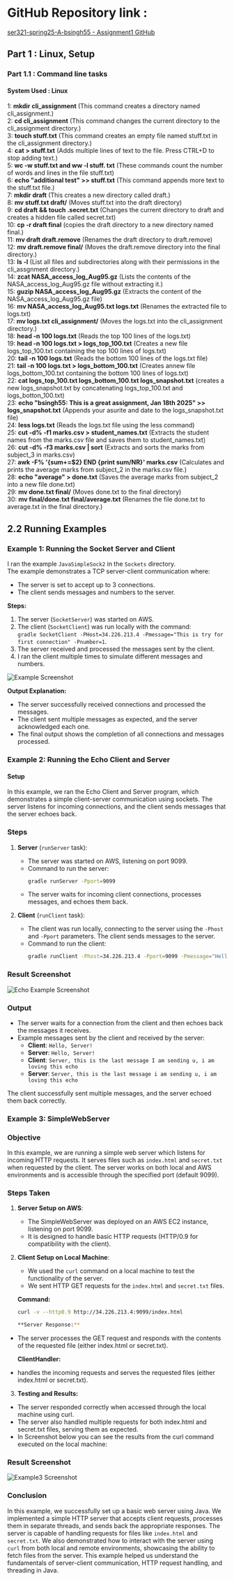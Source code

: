 # GitHub Repository link :  

[ser321-spring25-A-bsingh55 - Assignment1 GitHub](https://github.com/singhbhupinder55/ser321-spring25-A-bsingh55/tree/master/Assignment1)

## Part 1 : Linux, Setup  
### Part 1.1 : Command line tasks  
#### System Used : Linux  

1: **mkdir cli_assignment** (This command creates a directory named cli_assignment.)  
2: **cd cli_assignment** (This command changes the current directory to the cli_assignment directory.)  
3: **touch stuff.txt** (This command creates an empty file named stuff.txt in the cli_assignment directory.)  
4: **cat > stuff.txt** (Adds multiple lines of text to the file. Press CTRL+D to stop adding text.)  
5: **wc -w stuff.txt and ww -l stuff. txt** (These commands count the number of words and lines in the file stuff.txt)  
6: **echo "additional test" >> stuff.txt** (This command appends more text to the stuff.txt file.)  
7: **mkdir draft** (This creates a new directory called draft.)  
8: **mv stuff.txt draft/** (Moves stuff.txt into the draft directory)  
9: **cd draft && touch .secret.txt** (Changes the current directory to draft and creates a hidden file called secret.txt)  
10: **cp -r draft final** (copies the draft directory to a new directory named final.)  
11: **mv draft draft.remove** (Renames the draft directory to draft.remove)  
12: **mv draft.remove final/** (Moves the draft.remove directory into the final directory.)  
13: **ls -l** (List all files and subdirectories along with their permissions in the cli_assgnment directory.)  
14: **zcat NASA_access_log_Aug95.gz** (Lists the contents of the NASA_access_log_Aug95.gz file without extracting it.)  
15: **guzip NASA_access_log_Aug95.gz** (Extracts the content of the NASA_access_log_Aug95.gz file)  
16: **mv NASA_access_log_Aug95.txt logs.txt** (Renames the extracted file to logs.txt)  
17: **mv logs.txt cli_assignment/** (Moves the logs.txt into the cli_assignment directory.)  
18: **head -n 100 logs.txt** (Reads the top 100 lines of the logs.txt)  
19: **head -n 100 logs.txt > logs_top_100.txt** (Creates a new file logs_top_100.txt containing the top 100 lines of logs.txt)  
20: **tail -n 100 logs.txt** (Reads the bottom 100 lines of the logs.txt file)  
21: **tail -n 100 logs.txt > logs_bottom_100.txt** (Creates annew file logs_bottom_100.txt containing the bottom 100 lines of logs.txt)  
22: **cat logs_top_100.txt logs_bottom_100.txt logs_snapshot.txt** (creates a new logs_snapshot.txt by concatenating logs_top_100.txt and logs_botton_100.txt)  
23: **echo "bsingh55: This is a great assignment, Jan 18th 2025" >> logs_snapshot.txt** (Appends your asurite and date to the logs_snapshot.txt file)  
24: **less logs.txt** (Reads the logs.txt file using the less command)  
25: **cut -d% -f1 marks.csv > student_names.txt** (Extracts the student names from the marks.csv file and saves them to student_names.txt)  
26: **cut -d% -f3 marks.csv | sort** (Extracts and sorts the marks from subject_3 in marks.csv)  
27: **awk -F% '{sum+=$2} END {print sum/NR}' marks.csv** (Calculates and prints the average marks from subject_2 in the marks.csv file.)  
28: **echo "average" > done.txt** (Saves the average marks from subject_2 into a new file done.txt)  
29: **mv done.txt final/** (Moves done.txt to the final directory)  
30: **mv final/done.txt final/average.txt** (Renames the file done.txt to average.txt in the final directory.)  



 
## 2.2 Running Examples
### Example 1: Running the Socket Server and Client  

I ran the example `JavaSimpleSock2` in the `Sockets` directory.  
The example demonstrates a TCP server-client communication where:  
- The server is set to accept up to 3 connections.  
- The client sends messages and numbers to the server.  

**Steps:**
1. The server (`SocketServer`) was started on AWS.  
2. The client (`SocketClient`) was run locally with the command:  
   `gradle SocketClient -PHost=34.226.213.4 -Pmessage="This is try for first connection" -Pnumber=1`.  
3. The server received and processed the messages sent by the client.  
4. I ran the client multiple times to simulate different messages and numbers.  

![Example Screenshot](screenshots/example1.png)  
  
**Output Explanation:**
- The server successfully received connections and processed the messages.
- The client sent multiple messages as expected, and the server acknowledged each one.
- The final output shows the completion of all connections and messages processed.  
  



### Example 2: Running the Echo Client and Server  
#### Setup
In this example, we ran the Echo Client and Server program, which demonstrates a simple client-server communication using sockets. The server listens for incoming connections, and the client sends messages that the server echoes back.

### Steps
1. **Server** (`runServer` task):
   - The server was started on AWS, listening on port 9099.
   - Command to run the server:
     ```bash
     gradle runServer -Pport=9099
     ```
   - The server waits for incoming client connections, processes messages, and echoes them back.

2. **Client** (`runClient` task):
   - The client was run locally, connecting to the server using the `-Phost` and `-Pport` parameters. The client sends messages to the server.
   - Command to run the client:
     ```bash
     gradle runClient -Phost=34.226.213.4 -Pport=9099 -Pmessage="Hello, Server!"
     ```

### Result Screenshot
![Echo Example Screenshot](screenshots/example2.png)  

### Output
- The server waits for a connection from the client and then echoes back the messages it receives.
- Example messages sent by the client and received by the server:
  - **Client**: `Hello, Server!`
  - **Server**: `Hello, Server!`
  - **Client**: `Server, this is the last message I am sending u, i am loving this echo`
  - **Server**: `Server, this is the last message i am sending u, i am loving this echo`

The client successfully sent multiple messages, and the server echoed them back correctly.

 

### Example 3: SimpleWebServer

### Objective

In this example, we are running a simple web server which listens for incoming HTTP requests. It serves files such as `index.html` and `secret.txt` when requested by the client. The server works on both local and AWS environments and is accessible through the specified port (default 9099).

### Steps Taken

1. **Server Setup on AWS**:
   - The SimpleWebServer was deployed on an AWS EC2 instance, listening on port 9099.
   - It is designed to handle basic HTTP requests (HTTP/0.9 for compatibility with the client).

2. **Client Setup on Local Machine**:
   - We used the `curl` command on a local machine to test the functionality of the server.
   - We sent HTTP GET requests for the `index.html` and `secret.txt` files.
   
   **Command:**
   ```bash
   curl -v --http0.9 http://34.226.213.4:9099/index.html  

   **Server Response:**  
- The server processes the GET request and responds with the contents of the requested file (either index.html or secret.txt).  

   **ClientHandler:**   
-  handles the incoming requests and serves the requested files (either index.html or secret.txt).

3. **Testing and Results:**  
- The server responded correctly when accessed through the local machine using curl.
- The server also handled multiple requests for both index.html and secret.txt files, serving them as expected.
- In Screenshot below you can see the results from the curl command executed on the local machine:

### Result Screenshot
![Example3 Screenshot](screenshots/example3.png)

### Conclusion

In this example, we successfully set up a basic web server using Java. We implemented a simple HTTP server that accepts client requests, processes them in separate threads, and sends back the appropriate responses. The server is capable of handling requests for files like `index.html` and `secret.txt`. We also demonstrated how to interact with the server using `curl` from both local and remote environments, showcasing the ability to fetch files from the server. This example helped us understand the fundamentals of server-client communication, HTTP request handling, and threading in Java.

